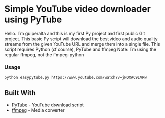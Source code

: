 # Simple YouTube video downloader using PyTube
Hello. I´m guiperalta and this is my first Py project and first public Git project.
This basic Py script will download the best video and audio quality streams from the given YouTube URL and merge them into a single file.
This script requires Python (of course), PyTube and ffmpeg</a>
Note: I´m using the regular ffmpeg, not the ffmpeg-python
### Usage
```
python easypytube.py https://www.youtube.com/watch?v=jNQXAC9IVRw
```

## Built With

* [PyTube](https://github.com/pytube/pytube) - YouTube download script
* [ffmpeg](https://ffmpeg.org/) - Media converter